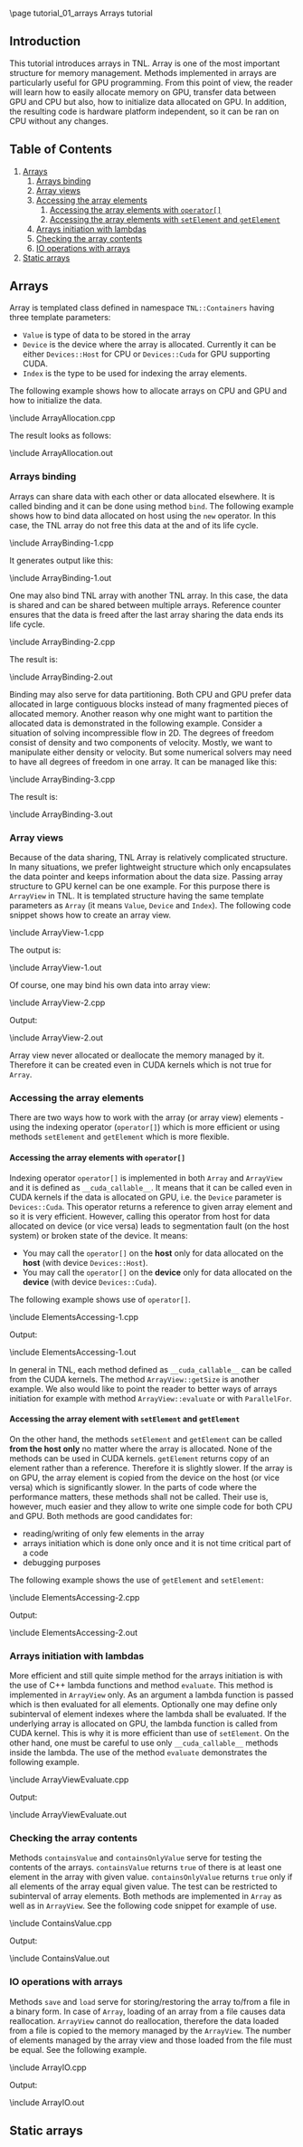 \page tutorial_01_arrays  Arrays tutorial

## Introduction

This tutorial introduces arrays in TNL. Array is one of the most important structure for memory management. Methods implemented in arrays are particularly useful for GPU programming. From this point of view, the reader will learn how to easily allocate memory on GPU, transfer data between GPU and CPU but also, how to initialize data allocated on GPU. In addition, the resulting code is hardware platform independent, so it can be ran on CPU without any changes.

## Table of Contents
1. [Arrays](#arrays)
   1. [Arrays binding](#arrays_binding)
   2. [Array views](#array_views)
   3. [Accessing the array elements](#accessing_the_array_elements)
      1. [Accessing the array elements with `operator[]`](#accessing_the_array_elements_with_operator)
      2. [Accessing the array elements with `setElement` and `getElement`](#accessing_the_array_elements_with_set_get_element)
   4. [Arrays initiation with lambdas](#arrays_initiation_with_lambdas)
   5. [Checking the array contents](#checking_the_array_contents)
   6. [IO operations with arrays](#io_operations_with-arrays)
2. [Static arrays](#static_arrays)

## Arrays <a name="arrays"></a>

Array is templated class defined in namespace `TNL::Containers` having three template parameters:

* `Value` is type of data to be stored in the array
* `Device` is the device where the array is allocated. Currently it can be either `Devices::Host` for CPU or `Devices::Cuda` for GPU supporting CUDA.
* `Index` is the type to be used for indexing the array elements.

The following example shows how to allocate arrays on CPU and GPU and how to initialize the data.

\include ArrayAllocation.cpp

The result looks as follows:

\include ArrayAllocation.out


### Arrays binding <a name="arrays_binding"></a>

Arrays can share data with each other or data allocated elsewhere. It is called binding and it can be done using method `bind`. The following example shows how to bind data allocated on host using the `new` operator. In this case, the TNL array do not free this data at the and of its life cycle.

\include ArrayBinding-1.cpp

It generates output like this:

\include ArrayBinding-1.out

One may also bind TNL array with another TNL array. In this case, the data is shared and can be shared between multiple arrays. Reference counter ensures that the data is freed after the last array sharing the data ends its life cycle. 

\include ArrayBinding-2.cpp

The result is:

\include ArrayBinding-2.out

Binding may also serve for data partitioning. Both CPU and GPU prefer data allocated in large contiguous blocks instead of many fragmented pieces of allocated memory. Another reason why one might want to partition the allocated data is demonstrated in the following example. Consider a situation of solving incompressible flow in 2D. The degrees of freedom consist of density and two components of velocity. Mostly, we want to manipulate either density or velocity. But some numerical solvers may need to have all degrees of freedom in one array. It can be managed like this:

\include ArrayBinding-3.cpp

The result is:

\include ArrayBinding-3.out


### Array views <a name="array_views"></a>

Because of the data sharing, TNL Array is relatively complicated structure. In many situations, we prefer lightweight structure which only encapsulates the data pointer and keeps information about the data size. Passing array structure to GPU kernel can be one example. For this purpose there is `ArrayView` in TNL. It is templated structure having the same template parameters as `Array` (it means `Value`, `Device` and `Index`). The following code snippet shows how to create an array view.

\include ArrayView-1.cpp

The output is:

\include ArrayView-1.out

Of course, one may bind his own data into array view:

\include ArrayView-2.cpp

Output:

\include ArrayView-2.out

Array view never allocated or deallocate the memory managed by it. Therefore it can be created even in CUDA kernels which is not true for `Array`.

### Accessing the array elements <a name="accessing_the_array_elements"></a>

There are two ways how to work with the array (or array view) elements - using the indexing operator (`operator[]`) which is more efficient or using methods `setElement` and `getElement` which is more flexible.

#### Accessing the array elements with `operator[]` <a name="accessing_the_array_elements_with_operator"></a>

Indexing operator `operator[]` is implemented in both `Array` and `ArrayView` and it is defined as `__cuda_callable__`. It means that it can be called even in CUDA kernels if the data is allocated on GPU, i.e. the `Device` parameter is `Devices::Cuda`. This operator returns a reference to given array element and so it is very efficient. However, calling this operator from host for data allocated on device (or vice versa) leads to segmentation fault (on the host system) or broken state of the device. It means:

* You may call the `operator[]` on the **host** only for data allocated on the **host** (with device `Devices::Host`).
* You may call the `operator[]` on the **device** only for data allocated on the **device** (with device `Devices::Cuda`).

The following example shows use of `operator[]`.

\include ElementsAccessing-1.cpp

Output:

\include ElementsAccessing-1.out

In general in TNL, each method defined as `__cuda_callable__` can be called from the CUDA kernels. The method `ArrayView::getSize` is another example. We also would like to point the reader to better ways of arrays initiation for example with method `ArrayView::evaluate` or with `ParallelFor`.

#### Accessing the array element with `setElement` and `getElement` <a name="accessing_the_array_elements_with_set_get_element"></a>

On the other hand, the methods `setElement` and `getElement` can be called **from the host only** no matter where the array is allocated. None of the methods can be used in CUDA kernels. `getElement` returns copy of an element rather than a reference. Therefore it is slightly slower. If the array is on GPU, the array element is copied from the device on the host (or vice versa) which is significantly slower. In the parts of code where the performance matters, these methods shall not be called. Their use is, however, much easier and they allow to write one simple code for both CPU and GPU. Both methods are good candidates for:

* reading/writing of only few elements in the array
* arrays initiation which is done only once and it is not time critical part of a code
* debugging purposes

The following example shows the use of `getElement` and `setElement`:

\include ElementsAccessing-2.cpp

Output:

\include ElementsAccessing-2.out

### Arrays initiation with lambdas <a name="arrays_inititation_with_lambdas"></a>

More efficient and still quite simple method for the arrays initiation is with the use of C++ lambda functions and method `evaluate`. This method is implemented in `ArrayView` only. As an argument a lambda function is passed which is then evaluated for all elements. Optionally one may define only subinterval of element indexes where the lambda shall be evaluated. If the underlying array is allocated on GPU, the lambda function is called from CUDA kernel. This is why it is more efficient than use of `setElement`. On the other hand, one must be careful to use only `__cuda_callable__` methods inside the lambda. The use of the method `evaluate` demonstrates the following example.

\include ArrayViewEvaluate.cpp

Output:

\include ArrayViewEvaluate.out

### Checking the array contents <a name="arrays"></a>

Methods `containsValue` and `containsOnlyValue` serve for testing the contents of the arrays. `containsValue` returns `true` of there is at least one element in the array with given value. `containsOnlyValue` returns `true` only if all elements of the array equal given value. The test can be restricted to subinterval of array elements. Both methods are implemented in `Array` as well as in `ArrayView`. See the following code snippet for example of use.

\include ContainsValue.cpp

Output:

\include ContainsValue.out

### IO operations with arrays <a name="arrays"></a>

Methods `save` and `load` serve for storing/restoring the array to/from a file in a binary form. In case of `Array`, loading of an array from a file causes data reallocation. `ArrayView` cannot do reallocation, therefore the data loaded from a file is copied to the memory managed by the `ArrayView`. The number of elements managed by the array view and those loaded from the file must be equal. See the following example.

\include ArrayIO.cpp

Output:

\include ArrayIO.out

## Static arrays <a name="static_arrays"></a>
